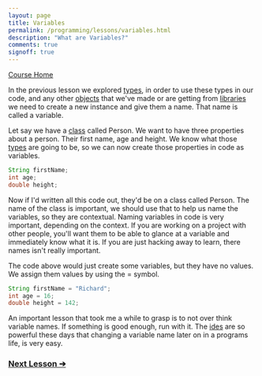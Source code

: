 ```yaml
---
layout: page
title: Variables
permalink: /programming/lessons/variables.html
description: "What are Variables?"
comments: true
signoff: true
---
```

[Course Home](../course)

In the previous lesson we explored [types](../lessons/types), in order to use these types in our code, and any other [objects](../lessons/classesandobjects) that we've made or are getting from [libraries](../lessons/packagesandlibraries) we need to create a new instance and give them a name. That name is called a variable.

Let say we have a [class](../lessons/classesandobjects) called Person. We want to have three properties about a person. Their first name, age and height. We know what those [types](../lessons/types) are going to be, so we can now create those properties in code as variables.

```java
String firstName;
int age;
double height;
```
Now if I'd written all this code out, they'd be on a class called Person. The name of the class is important, we should use that to help us name the variables, so they are contextual. Naming variables in code is very important, depending on the context. If you are working on a project with other people, you'll want them to be able to glance at a variable and immediately know what it is. If you are just hacking away to learn, there names isn't really important.

The code above would just create some variables, but they have no values. We assign them values by using the = symbol.
```java
String firstName = "Richard";
int age = 16;
double height = 142;
```
An important lesson that took me a while to grasp is to not over think variable names. If something is good enough, run with it. The [ides](../lessons/ides) are so powerful these days that changing a variable name later on in a programs life, is very easy. 

### [Next Lesson &#10132;](../lessons/operators)